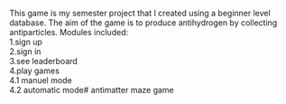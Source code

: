 This game is my semester project that I created using a beginner level database.  The aim of the game is to produce antihydrogen by collecting antiparticles.  Modules included:<br/> 
1.sign up <br/>
2.sign in <br/>
3.see leaderboard <br/>
4.play games<br/>
   4.1 manuel mode<br/>
   4.2 automatic mode# antimatter maze game<br/>